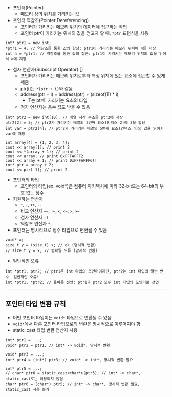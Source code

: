 - 포인터(Pointer)
	- 메모리 상의 위치를 가리키는 값
- 포인터 역참조(Pointer Dereferencing)
	- 포인터가 가리키는 메모리 위치의 데이터에 접근하는 작업
	- 포인터 ptr이 가리키는 위치의 값을 얻고자 할 때, `*ptr` 표현식을 사용
```
int* ptr1 = new int;
*ptr1 = 4; // 역참조를 통한 값의 할당: ptr1이 가리키는 메모리 위치에 4를 저장
int a = *ptr1; // 역참조를 통한 값의 접근: ptr1이 가리키는 메모리 위치의 값을 읽어서 a에 저장
```
- 첨자 연산자(Subscript Operator) []
	- 포인터가 가리키는 메모리 위치로부터 특정 위치에 있는 요소에 접근할 수 있게 해줌
	- ptr[i]는 `*(ptr + i)`와 같음
	- address(ptr + i) = address(ptr) + (sizeof(T) * i)
		- T는 ptr이 가리키는 요소의 타입
	- 첨자 연산자는 음수 값도 받을 수 있음
```
int* ptr2 = new int[10]; // 배열 시작 주소를 ptr2에 저장
ptr2[2] = 3; // ptr2가 가리키는 배열의 3번째 요소(인덱스 2)에 3을 할당
int var = ptr2[4]; // ptr2가 가리키는 배열의 5번째 요소(인덱스 4)의 값을 읽어서 var에 저장

int array[4] = {1, 2, 3, 4};
cout << array[1]; // print 2
cout << *(array + 1); // print 2
cout << array; // print 0xFFFAFFF2
cout << array + 1; // print 0xFFFAFFF6!!
int* ptr = array + 2;
cout << ptr[-1]; // print 2
```
- 포인터의 타입
	- 포인터의 타입(ex. void*)은 컴퓨터 아키텍처에 따라 32-bit또는 64-bit의 부호 없는 정수
- 지원하는 연산자
	- `+`, `-`, `++`, `--`
	- 비교 연산자 `==`, `!=`, `<`, `<=`, `>`, `>=`
	- 첨자 연산자 `[]`
	- 역참조 연산자 `*`
- 포인터는 명시적으로 정수 타입으로 변환될 수 있음
```
void* x;
size_t y = (size_t) x; // ok (명시적 변환)
// size_t y = x; // 컴파일 오류 (암시적 변환)
```
- 일반적인 오류
```
int *ptr1, ptr2; // ptr1은 int 타입의 포인터이지만, ptr2는 int 타입의 일반 변수. 일반적인 오류!
int *ptr1, *ptr2; // 올바른 선언: ptr1과 ptr2 모두 int 타입의 포인터로 선언
```
---
## 포인터 타입 변환 규칙
- 어떤 포인터 타입이든 `void*` 타입으로 변환될 수 있음
- `void*`에서 다른 포인터 타입으로의 변환은 명시적으로 이루어져야 함
- static_cast 타입 변환 연산자 사용
```
int* ptr1 = ...;
void* ptr2 = ptr1; // int* -> void*, 암시적 변환

void* ptr3 = ...;
int* ptr4 = (int*) ptr3; // void* -> int*, 명시적 변환 필요

int* ptr5 = ...;
// char* ptr6 = static_cast<char*>(ptr5); // int* -> char*, static_cast로는 허용되지 않음
char* ptr6 = (char*) ptr5; // int* -> char*, 명시적 변환 필요, static_cast 사용 불가
```
